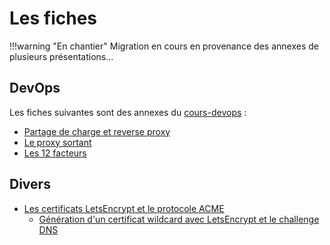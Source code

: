 # Les fiches

!!!warning "En chantier"
    Migration en cours en provenance des annexes de plusieurs présentations...

## DevOps

Les fiches suivantes sont des annexes du [cours-devops](https://mborne.github.io/cours-devops) :

* [Partage de charge et reverse proxy](lb-rp/index.md)
* [Le proxy sortant](proxy-sortant/index.md)
* [Les 12 facteurs](12-facteurs/index.md)

## Divers

* [Les certificats LetsEncrypt et le protocole ACME](letsencrypt-acme/index.md)
    * [Génération d'un certificat wildcard avec LetsEncrypt et le challenge DNS](letsencrypt-acme/wildcard.md)
